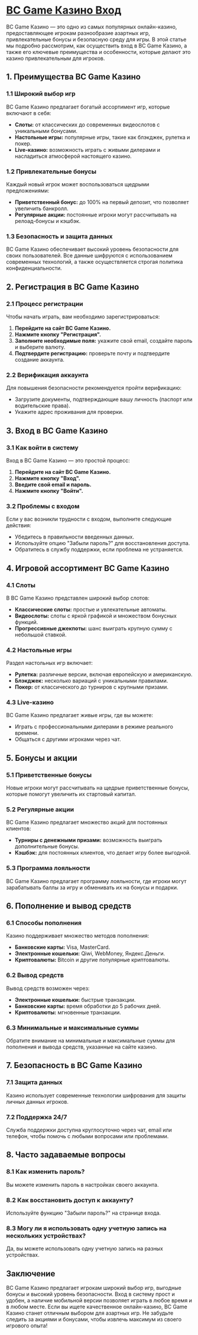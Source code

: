 # [BC Game Казино Вход](https://partnerbcgame.com/d9b112f90)

BC Game Казино — это одно из самых популярных онлайн-казино, предоставляющее игрокам разнообразие азартных игр, привлекательные бонусы и безопасную среду для игры. В этой статье мы подробно рассмотрим, как осуществить вход в BC Game Казино, а также его ключевые преимущества и особенности, которые делают это казино привлекательным для игроков.

## 1. Преимущества BC Game Казино

### 1.1 Широкий выбор игр

BC Game Казино предлагает богатый ассортимент игр, которые включают в себя:

* **Слоты:** от классических до современных видеослотов с уникальными бонусами.
* **Настольные игры:** популярные игры, такие как блэкджек, рулетка и покер.
* **Live-казино:** возможность играть с живыми дилерами и насладиться атмосферой настоящего казино.

### 1.2 Привлекательные бонусы

Каждый новый игрок может воспользоваться щедрыми предложениями:

* **Приветственный бонус:** до 100% на первый депозит, что позволяет увеличить банкролл.
* **Регулярные акции:** постоянные игроки могут рассчитывать на релоад-бонусы и кэшбэк.

### 1.3 Безопасность и защита данных

BC Game Казино обеспечивает высокий уровень безопасности для своих пользователей. Все данные шифруются с использованием современных технологий, а также осуществляется строгая политика конфиденциальности.

## 2. Регистрация в BC Game Казино

### 2.1 Процесс регистрации

Чтобы начать играть, вам необходимо зарегистрироваться:

1. **Перейдите на сайт BC Game Казино.**
2. **Нажмите кнопку "Регистрация".**
3. **Заполните необходимые поля:** укажите свой email, создайте пароль и выберите валюту.
4. **Подтвердите регистрацию:** проверьте почту и подтвердите создание аккаунта.

### 2.2 Верификация аккаунта

Для повышения безопасности рекомендуется пройти верификацию:

* Загрузите документы, подтверждающие вашу личность (паспорт или водительские права).
* Укажите адрес проживания для проверки.

## 3. Вход в BC Game Казино

### 3.1 Как войти в систему

Вход в BC Game Казино — это простой процесс:

1. **Перейдите на сайт BC Game Казино.**
2. **Нажмите кнопку "Вход".**
3. **Введите свой email и пароль.**
4. **Нажмите кнопку "Войти".**

### 3.2 Проблемы с входом

Если у вас возникли трудности с входом, выполните следующие действия:

* Убедитесь в правильности введенных данных.
* Используйте опцию "Забыли пароль?" для восстановления доступа.
* Обратитесь в службу поддержки, если проблема не устраняется.

## 4. Игровой ассортимент BC Game Казино

### 4.1 Слоты

В BC Game Казино представлен широкий выбор слотов:

* **Классические слоты:** простые и увлекательные автоматы.
* **Видеослоты:** слоты с яркой графикой и множеством бонусных функций.
* **Прогрессивные джекпоты:** шанс выиграть крупную сумму с небольшой ставкой.

### 4.2 Настольные игры

Раздел настольных игр включает:

* **Рулетка:** различные версии, включая европейскую и американскую.
* **Блэкджек:** несколько вариаций с уникальными правилами.
* **Покер:** от классического до турниров с крупными призами.

### 4.3 Live-казино

BC Game Казино предлагает живые игры, где вы можете:

* Играть с профессиональными дилерами в режиме реального времени.
* Общаться с другими игроками через чат.

## 5. Бонусы и акции

### 5.1 Приветственные бонусы

Новые игроки могут рассчитывать на щедрые приветственные бонусы, которые помогут увеличить их стартовый капитал.

### 5.2 Регулярные акции

BC Game Казино предлагает множество акций для постоянных клиентов:

* **Турниры с денежными призами:** возможность выиграть дополнительные бонусы.
* **Кэшбэк:** для постоянных клиентов, что делает игру более выгодной.

### 5.3 Программа лояльности

BC Game Казино предлагает программу лояльности, где игроки могут зарабатывать баллы за игру и обменивать их на бонусы и подарки.

## 6. Пополнение и вывод средств

### 6.1 Способы пополнения

Казино поддерживает множество методов пополнения:

* **Банковские карты:** Visa, MasterCard.
* **Электронные кошельки:** Qiwi, WebMoney, Яндекс.Деньги.
* **Криптовалюты:** Bitcoin и другие популярные криптовалюты.

### 6.2 Вывод средств

Вывод средств возможен через:

* **Электронные кошельки:** быстрые транзакции.
* **Банковские карты:** время обработки до 5 рабочих дней.
* **Криптовалюты:** мгновенные транзакции.

### 6.3 Минимальные и максимальные суммы

Обратите внимание на минимальные и максимальные суммы для пополнения и вывода средств, указанные на сайте казино.

## 7. Безопасность в BC Game Казино

### 7.1 Защита данных

Казино использует современные технологии шифрования для защиты личных данных игроков.

### 7.2 Поддержка 24/7

Служба поддержки доступна круглосуточно через чат, email или телефон, чтобы помочь с любыми вопросами или проблемами.

## 8. Часто задаваемые вопросы

### 8.1 Как изменить пароль?

Вы можете изменить пароль в настройках своего аккаунта.

### 8.2 Как восстановить доступ к аккаунту?

Используйте функцию "Забыли пароль?" на странице входа.

### 8.3 Могу ли я использовать одну учетную запись на нескольких устройствах?

Да, вы можете использовать одну учетную запись на разных устройствах.

## Заключение

BC Game Казино предлагает игрокам широкий выбор игр, выгодные бонусы и высокий уровень безопасности. Вход в систему прост и удобен, а наличие мобильной версии позволяет играть в любое время и в любом месте. Если вы ищете качественное онлайн-казино, BC Game Казино станет отличным выбором для азартных игр. Не забудьте следить за акциями и бонусами, чтобы извлечь максимум из своего игрового опыта!

